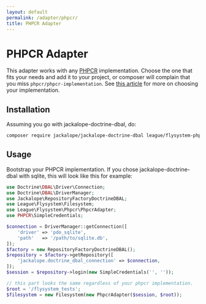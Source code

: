 ```yaml
---
layout: default
permalink: /adapter/phpcr/
title: PHPCR Adapter
---
```


# PHPCR Adapter

This adapter works with any [PHPCR](http://phpcr.github.io) implementation.
Choose the one that fits your needs and add it to your project, or composer
will  complain that you miss `phpcr/phpcr-implementation`. See
[this article](http://symfony.com/doc/master/cmf/cookbook/database/choosing_phpcr_implementation.html)
for more on choosing your implementation.

## Installation

Assuming you go with jackalope-doctrine-dbal, do:

~~~bash
composer require jackalope/jackalope-doctrine-dbal league/flysystem-phpcr
~~~

## Usage

Bootstrap your PHPCR implementation. If you chose jackalope-doctrine-dbal with sqlite, 
this will look like this for example:

~~~php
use Doctrine\DBAL\Driver\Connection;
use Doctrine\DBAL\DriverManager;
use Jackalope\RepositoryFactoryDoctrineDBAL;
use League\Flysystem\Filesystem;
use League\Flysystem\Phpcr\PhpcrAdapter;
use PHPCR\SimpleCredentials;

$connection = DriverManager::getConnection([
    'driver' => 'pdo_sqlite',
    'path'   => '/path/to/sqlite.db',
]);
$factory = new RepositoryFactoryDoctrineDBAL();
$repository = $factory->getRepository([
    'jackalope.doctrine_dbal_connection' => $connection,
]);
$session = $repository->login(new SimpleCredentials('', ''));

// this part looks the same regardless of your phpcr implementation.
$root = '/flysystem_tests';
$filesystem = new Filesystem(new PhpcrAdapter($session, $root));
~~~
